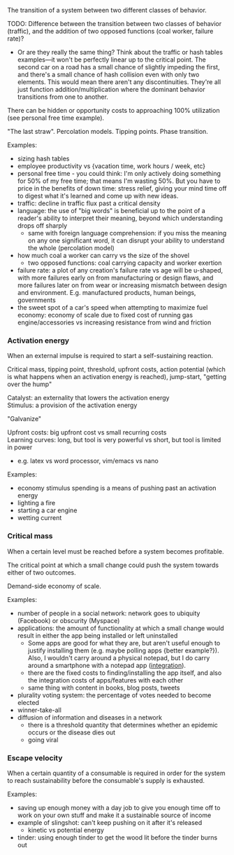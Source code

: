 The transition of a system between two different classes of behavior.

TODO: Difference between the transition between two classes of behavior (traffic), and the addition of two opposed functions (coal worker, failure rate)?
- Or are they really the same thing?  Think about the traffic or hash tables examples—it won't be perfectly linear up to the critical point.  The second car on a road has a small chance of slightly impeding the first, and there's a small chance of hash collision even with only two elements.  This would mean there aren't any discontinuities.  They're all just function addition/multiplication where the dominant behavior transitions from one to another.

There can be hidden or opportunity costs to approaching 100% utilization (see personal free time example).

"The last straw".  Percolation models.  Tipping points.  Phase transition.

Examples:
- sizing hash tables
- employee productivity vs {vacation time, work hours / week, etc}
- personal free time - you could think: I'm only actively doing something for 50% of my free time; that means I'm wasting 50%.  But you have to price in the benefits of down time: stress relief, giving your mind time off to digest what it's learned and come up with new ideas.
- traffic: decline in traffic flux past a critical density
- language: the use of "big words" is beneficial up to the point of a reader's ability to interpret their meaning, beyond which understanding drops off sharply
	- same with foreign language comprehension: if you miss the meaning on any one significant word, it can disrupt your ability to understand the whole (percolation model)
- how much coal a worker can carry vs the size of the shovel
	- two opposed functions: coal carrying capacity and worker exertion
- failure rate: a plot of any creation's failure rate vs age will be u-shaped, with more failures early on from manufacturing or design flaws, and more failures later on from wear or increasing mismatch between design and environment. E.g. manufactured products, human beings, governments
- the sweet spot of a car's speed when attempting to maximize fuel economy: economy of scale due to fixed cost of running gas engine/accessories vs increasing resistance from wind and friction


### Activation energy
When an external impulse is required to start a self-sustaining reaction.

Critical mass, tipping point, threshold, upfront costs, action potential (which is what happens when an activation energy is reached), jump-start, "getting over the hump"

Catalyst: an externality that lowers the activation energy  
Stimulus: a provision of the activation energy

"Galvanize"

Upfront costs: big upfront cost vs small recurring costs  
Learning curves: long, but tool is very powerful vs short, but tool is limited in power
- e.g. latex vs word processor, vim/emacs vs nano

Examples:
- economy stimulus spending is a means of pushing past an activation energy
- lighting a fire
- starting a car engine
- wetting current


### Critical mass
When a certain level must be reached before a system becomes profitable.

The critical point at which a small change could push the system towards either of two outcomes.

Demand-side economy of scale.

Examples:
- number of people in a social network: network goes to ubiquity (Facebook) or obscurity (Myspace)
- applications: the amount of functionality at which a small change would result in either the app being installed or left uninstalled
	- Some apps are good for what they are, but aren't useful enough to justify installing them (e.g. maybe polling apps {better example?}). Also, I wouldn't carry around a physical notepad, but I do carry around a smartphone with a notepad app ([integration](Integration.md)).
	- there are the fixed costs to finding/installing the app itself, and also the integration costs of apps/features with each other
	- same thing with content in books, blog posts, tweets
- plurality voting system: the percentage of votes needed to become elected
- winner-take-all
- diffusion of information and diseases in a network
	- there is a threshold quantity that determines whether an epidemic occurs or the disease dies out
	- going viral


### Escape velocity
When a certain quantity of a consumable is required in order for the system to reach sustainability before the consumable's supply is exhausted.

Examples:
- saving up enough money with a day job to give you enough time off to work on your own stuff and make it a sustainable source of income
- example of slingshot: can't keep pushing on it after it's released
	- kinetic vs potential energy
- tinder: using enough tinder to get the wood lit before the tinder burns out
